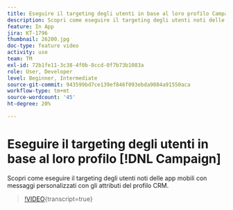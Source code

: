 ```yaml
---
title: Eseguire il targeting degli utenti in base al loro profilo Campaign
description: Scopri come eseguire il targeting degli utenti noti delle app mobili con messaggi personalizzati con gli attributi del profilo di gestione delle relazioni con i clienti.
feature: In App
jira: KT-1796
thumbnail: 26200.jpg
doc-type: feature video
activity: use
team: TM
exl-id: 72b1fe11-3c38-4f0b-8ccd-0f7b73b1083a
role: User, Developer
level: Beginner, Intermediate
source-git-commit: 943599bd7ce139ef846f093ebda9084a91550aca
workflow-type: tm+mt
source-wordcount: '45'
ht-degree: 20%

---
```


# Eseguire il targeting degli utenti in base al loro profilo [!DNL Campaign]

Scopri come eseguire il targeting degli utenti noti delle app mobili con messaggi personalizzati con gli attributi del profilo CRM.

>[!VIDEO](https://video.tv.adobe.com/v/26200?learn=on){transcript=true}

